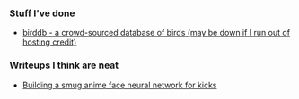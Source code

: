 ### Stuff I've done

- [birddb - a crowd-sourced database of birds (may be down if I run out of hosting credit)](https://birddb.wileyy.com)

### Writeups I think are neat

- [Building a smug anime face neural network for kicks](blog/anime_nn/index.md)